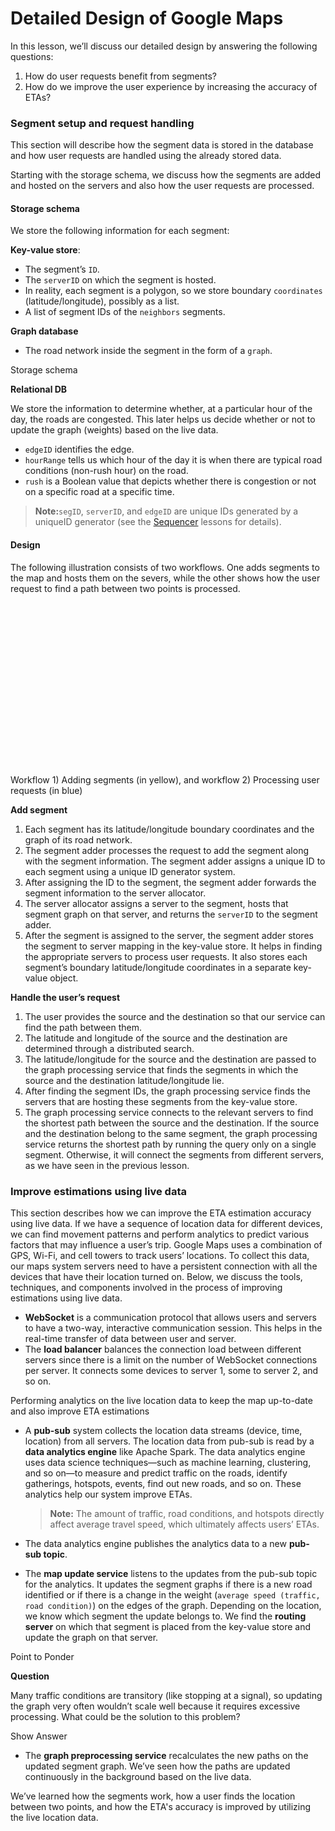 # Detailed Design of Google Maps

In this lesson, we’ll discuss our detailed design by answering the following questions:

1. How do user requests benefit from segments?
2. How do we improve the user experience by increasing the accuracy of ETAs?

### Segment setup and request handling <a href="#segment-setup-and-request-handling-0" id="segment-setup-and-request-handling-0"></a>

This section will describe how the segment data is stored in the database and how user requests are handled using the already stored data.

Starting with the storage schema, we discuss how the segments are added and hosted on the servers and also how the user requests are processed.

#### Storage schema <a href="#storage-schema-1" id="storage-schema-1"></a>

We store the following information for each segment:

**Key-value store**:

* The segment’s `ID`.
* The `serverID` on which the segment is hosted.
* In reality, each segment is a polygon, so we store boundary `coordinates` (latitude/longitude), possibly as a list.
* A list of segment IDs of the `neighbors` segments.

**Graph database**

* The road network inside the segment in the form of a `graph`.

Storage schema

**Relational DB**

We store the information to determine whether, at a particular hour of the day, the roads are congested. This later helps us decide whether or not to update the graph (weights) based on the live data.

* `edgeID` identifies the edge.
* `hourRange` tells us which hour of the day it is when there are typical road conditions (non-rush hour) on the road.
* `rush` is a Boolean value that depicts whether there is congestion or not on a specific road at a specific time.

> **Note:**`segID`, `serverID`, and `edgeID` are unique IDs generated by a uniqueID generator (see the [Sequencer](https://www.educative.io/collection/page/10370001/4941429335392256/6499939719053312) lessons for details).

#### Design <a href="#design-0" id="design-0"></a>

The following illustration consists of two workflows. One adds segments to the map and hosts them on the severs, while the other shows how the user request to find a path between two points is processed.

![](data:image/svg+xml;base64,PHN2ZyB3aWR0aD0iODgwIiBoZWlnaHQ9IjQ4MSIgeG1sbnM9Imh0dHA6Ly93d3cudzMub3JnLzIwMDAvc3ZnIiB2ZXJzaW9uPSIxLjEiLz4=)Workflow 1) Adding segments (in yellow), and workflow 2) Processing user requests (in blue)

**Add segment**

1. Each segment has its latitude/longitude boundary coordinates and the graph of its road network.
2. The segment adder processes the request to add the segment along with the segment information. The segment adder assigns a unique ID to each segment using a unique ID generator system.
3. After assigning the ID to the segment, the segment adder forwards the segment information to the server allocator.
4. The server allocator assigns a server to the segment, hosts that segment graph on that server, and returns the `serverID` to the segment adder.
5. After the segment is assigned to the server, the segment adder stores the segment to server mapping in the key-value store. It helps in finding the appropriate servers to process user requests. It also stores each segment’s boundary latitude/longitude coordinates in a separate key-value object.

**Handle the user’s request**

1. The user provides the source and the destination so that our service can find the path between them.
2. The latitude and longitude of the source and the destination are determined through a distributed search.
3. The latitude/longitude for the source and the destination are passed to the graph processing service that finds the segments in which the source and the destination latitude/longitude lie.
4. After finding the segment IDs, the graph processing service finds the servers that are hosting these segments from the key-value store.
5. The graph processing service connects to the relevant servers to find the shortest path between the source and the destination. If the source and the destination belong to the same segment, the graph processing service returns the shortest path by running the query only on a single segment. Otherwise, it will connect the segments from different servers, as we have seen in the previous lesson.

### Improve estimations using live data <a href="#improve-estimations-using-live-data-0" id="improve-estimations-using-live-data-0"></a>

This section describes how we can improve the ETA estimation accuracy using live data. If we have a sequence of location data for different devices, we can find movement patterns and perform analytics to predict various factors that may influence a user’s trip. Google Maps uses a combination of GPS, Wi-Fi, and cell towers to track users’ locations. To collect this data, our maps system servers need to have a persistent connection with all the devices that have their location turned on. Below, we discuss the tools, techniques, and components involved in the process of improving estimations using live data.

* **WebSocket** is a communication protocol that allows users and servers to have a two-way, interactive communication session. This helps in the real-time transfer of data between user and server.
* The **load balancer** balances the connection load between different servers since there is a limit on the number of WebSocket connections per server. It connects some devices to server 1, some to server 2, and so on.

Performing analytics on the live location data to keep the map up-to-date and also improve ETA estimations

*   A **pub-sub** system collects the location data streams (device, time, location) from all servers. The location data from pub-sub is read by a **data analytics engine** like Apache Spark. The data analytics engine uses data science techniques—such as machine learning, clustering, and so on—to measure and predict traffic on the roads, identify gatherings, hotspots, events, find out new roads, and so on. These analytics help our system improve ETAs.

    > **Note:** The amount of traffic, road conditions, and hotspots directly affect average travel speed, which ultimately affects users’ ETAs.
* The data analytics engine publishes the analytics data to a new **pub-sub topic**.
* The **map update service** listens to the updates from the pub-sub topic for the analytics. It updates the segment graphs if there is a new road identified or if there is a change in the weight (`average speed (traffic, road condition)`) on the edges of the graph. Depending on the location, we know which segment the update belongs to. We find the **routing server** on which that segment is placed from the key-value store and update the graph on that server.

Point to Ponder

**Question**

Many traffic conditions are transitory (like stopping at a signal), so updating the graph very often wouldn’t scale well because it requires excessive processing. What could be the solution to this problem?

Show Answer

* The **graph preprocessing service** recalculates the new paths on the updated segment graph. We’ve seen how the paths are updated continuously in the background based on the live data.

We’ve learned how the segments work, how a user finds the location between two points, and how the ETA's accuracy is improved by utilizing the live location data.
